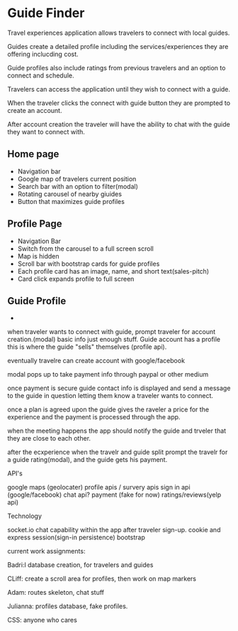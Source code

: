 # Guide Finder 

Travel experiences application allows travelers to connect with local guides.

Guides create a detailed profile including the services/experiences they are offering inclucding cost. 

Guide profiles also include ratings from previous travelers and an option to connect and schedule.

Travelers can access the application until they wish to connect with a guide.

When the traveler clicks the connect with guide button they are prompted to create an account.

After account creation the traveler will have the ability to chat with the guide they want to connect with.

## Home page

  * Navigation bar
  * Google map of travelers current position
  * Search bar with an option to filter(modal)
  * Rotating carousel of nearby giuides
  * Button that maximizes guide profiles
  
## Profile Page

  * Navigation Bar
  * Switch from the carousel to a full screen scroll 
  * Map is hidden
  * Scroll bar with bootstrap cards for guide profiles
  * Each profile card has an image, name, and short text(sales-pitch)
  * Card click expands profile to full screen
  
## Guide Profile

  * 
  
  
  








when traveler wants to connect with guide, prompt traveler for account creation.(modal)
basic info just enough stuff.
    Guide account has a profile this is where the guide "sells" themselves (profile api).

eventually travelre can create account with google/facebook

modal pops up to take payment info through paypal or other medium

once payment is secure guide contact info is displayed and send a message to the guide in question letting them know a traveler wants to connect.

once a plan is agreed upon the guide gives the raveler a price for the experience and the payment is processed through the app.

when the meeting happens the app should notify the guide and trveler that they are close to each other.

after the ecxperience when the travelr and guide split prompt the travelr for a guide rating(modal), and the guide gets his payment.

API's

google maps (geolocater)
profile apis / survery apis
sign in api (google/facebook)
chat api?
payment (fake for now)
ratings/reviews(yelp api)

Technology 

socket.io chat capability within the app after traveler sign-up.
cookie and express session(sign-in persistence)
bootstrap


current work assignments:

Badri:l database creation, for travelers and guides

CLiff: create a scroll area for profiles, then work on map markers 

Adam: routes skeleton, chat stuff

Julianna: profiles database, fake profiles.


CSS: anyone who cares


 
 
 


